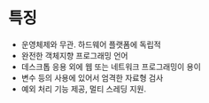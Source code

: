 # 특징
- 운영체제와 무관. 하드웨어 플랫폼에 독립적
- 완전한 객체지향 프로그래밍 언어
- 데스크톱 응용 외에 웹 또는 네트워크 프로그래밍이 용이
- 변수 등의 사용에 있어서 엄격한 자료형 검사
- 예외 처리 기능 제공, 멀티 스레딩 지원.

